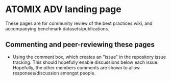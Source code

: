 # ATOMIX ADV landing page

These pages are for community review of the best practices wiki, and accompanying benchmark datasets/publications.



## Commenting and peer-reviewing these pages

* Using the comment box, which creates an "issue" in the repository issue tracking. This should hopefully enable discussions below each issue. Hopefully, the other members comments are shown to allow responses/discussion amongst people.

